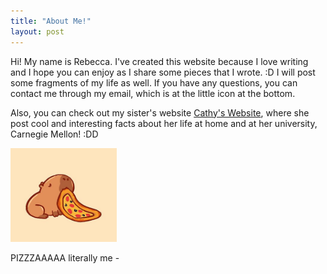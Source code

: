 ```yaml
---
title: "About Me!"
layout: post
---
```

Hi! My name is Rebecca. I've created this website because I love writing and I hope you can enjoy as I share some pieces that I wrote. :D
I will post some fragments of my life as well. If you have any questions, you can contact me through my email, which is at the little icon at the bottom.


Also, you can check out my sister's website [Cathy's Website](https://yswcyswc.github.io), where she post cool and interesting facts about her life at home and at her university, Carnegie Mellon! :DD


<img src = "/assets/capybara.jpg" alt = 'cat poo' width = '170' height = '150'>

PIZZZAAAAA literally me -
